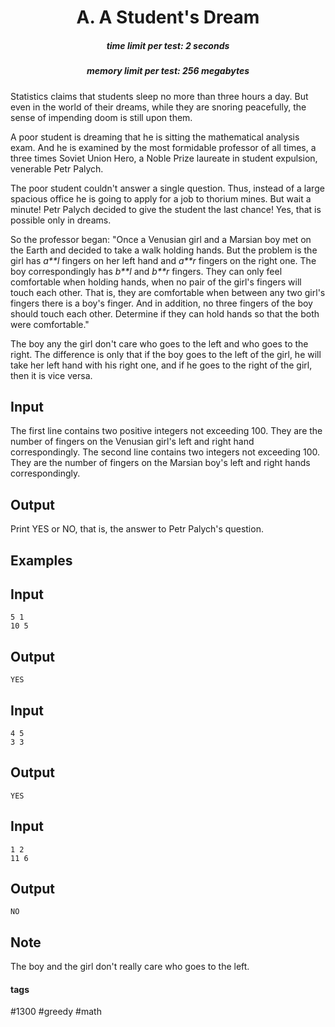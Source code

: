 <h1 style='text-align: center;'> A. A Student's Dream</h1>

<h5 style='text-align: center;'>time limit per test: 2 seconds</h5>
<h5 style='text-align: center;'>memory limit per test: 256 megabytes</h5>

Statistics claims that students sleep no more than three hours a day. But even in the world of their dreams, while they are snoring peacefully, the sense of impending doom is still upon them.

A poor student is dreaming that he is sitting the mathematical analysis exam. And he is examined by the most formidable professor of all times, a three times Soviet Union Hero, a Noble Prize laureate in student expulsion, venerable Petr Palych.

The poor student couldn't answer a single question. Thus, instead of a large spacious office he is going to apply for a job to thorium mines. But wait a minute! Petr Palych decided to give the student the last chance! Yes, that is possible only in dreams. 

So the professor began: "Once a Venusian girl and a Marsian boy met on the Earth and decided to take a walk holding hands. But the problem is the girl has *a**l* fingers on her left hand and *a**r* fingers on the right one. The boy correspondingly has *b**l* and *b**r* fingers. They can only feel comfortable when holding hands, when no pair of the girl's fingers will touch each other. That is, they are comfortable when between any two girl's fingers there is a boy's finger. And in addition, no three fingers of the boy should touch each other. Determine if they can hold hands so that the both were comfortable."

The boy any the girl don't care who goes to the left and who goes to the right. The difference is only that if the boy goes to the left of the girl, he will take her left hand with his right one, and if he goes to the right of the girl, then it is vice versa.

## Input

The first line contains two positive integers not exceeding 100. They are the number of fingers on the Venusian girl's left and right hand correspondingly. The second line contains two integers not exceeding 100. They are the number of fingers on the Marsian boy's left and right hands correspondingly.

## Output

Print YES or NO, that is, the answer to Petr Palych's question.

## Examples

## Input


```
5 1  
10 5  

```
## Output


```
YES
```
## Input


```
4 5  
3 3  

```
## Output


```
YES
```
## Input


```
1 2  
11 6  

```
## Output


```
NO
```
## Note

The boy and the girl don't really care who goes to the left.



#### tags 

#1300 #greedy #math 